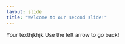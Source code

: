 ```yaml
---
layout: slide
title: "Welcome to our second slide!"
---
```

Your texthjkhjk
Use the left arrow to go back!
